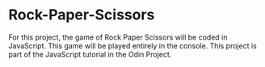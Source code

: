 # Rock-Paper-Scissors
For this project, the game of Rock Paper Scissors will be coded in JavaScript. This game will be played entirely in the console. This project is part of the JavaScript tutorial in the Odin Project.
